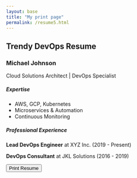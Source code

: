 ```yaml
---
layout: base
title: "My print page"
permalink: /resume5.html
---
```


<div class="container mt-5">
    <h2>Trendy DevOps Resume</h2>
    <div class="printable-area border p-4" contenteditable="true">
        <h3 class="text-primary">Michael Johnson</h3>
        <p>Cloud Solutions Architect | DevOps Specialist</p>
        <div class="row">
            <div class="col-sm-6">
                <h5>Expertise</h5>
                <ul>
                    <li>AWS, GCP, Kubernetes</li>
                    <li>Microservices & Automation</li>
                    <li>Continuous Monitoring</li>
                </ul>
            </div>
            <div class="col-sm-6">
                <h5>Professional Experience</h5>
                <p><strong>Lead DevOps Engineer</strong> at XYZ Inc. (2019 - Present)</p>
                <p><strong>DevOps Consultant</strong> at JKL Solutions (2016 - 2019)</p>
            </div>
        </div>
    </div>
    <button onclick="window.print()" class="btn btn-success">Print Resume</button>
</div>
